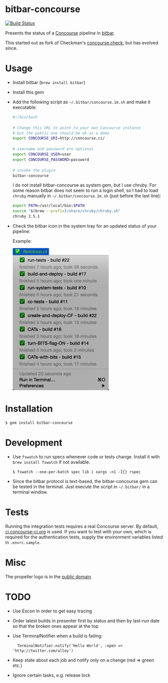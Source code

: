 # bitbar-concourse

[![Build Status](https://travis-ci.org/suhlig/bitbar-concourse.svg?branch=master)](https://travis-ci.org/suhlig/bitbar-concourse)

Presents the status of a [Concourse](https://concourse.ci/release-notes.html) pipeline in [bitbar](https://github.com/matryer/bitbar).

This started out as fork of Checkman's [concourse.check](https://github.com/cppforlife/checkman/blob/master/scripts/concourse.check), but has evolved since.

# Usage

* Install bitbar (`brew install bitbar`)
* Install this gem
* Add the following script as `~/.bitbar/concourse.1m.sh` and make it executable:

  ```sh
  #!/bin/bash

  # Change this URL to point to your own Concourse instance
  # but the public one should be ok as a demo
  export CONCOURSE_URI=http://concourse.ci/

  # username and password are optional
  export CONCOURSE_USER=user
  export CONCOURSE_PASSWORD=password

  # invoke the plugin
  bitbar-concourse
  ```

  I do not install bitbar-concourse as system gem, but I use chruby. For some reason bitbar does not seem to run a login shell, so I had to load `chruby` manually in `~/.bitbar/concourse.1m.sh` (just before the last line):

  ```sh
  export PATH=/usr/local/bin:$PATH
  source "$(brew --prefix)/share/chruby/chruby.sh"
  chruby 2.5.1
  ```

* Check the bitbar icon in the system tray for an updated status of your pipeline:

  Example:

  ![Flintstone CI](public/flintstone.png)

# Installation

    $ gem install bitbar-concourse

# Development

* Use `fswatch` to run specs whenever code or tests change. Install it with `brew install fswatch` if not available.

  ```
  $ fswatch --one-per-batch spec lib | xargs -n1 -I{} rspec
  ```

* Since the bitbar protocol is text-based, the bitbar-concourse gem can be tested in the terminal. Just execute the script in `~/.bitbar/` in a terminal window.

# Tests

Running the integration tests requires a real Concourse server. By default, [ci.concourse-ci.org](https://ci.concourse-ci.org) is used. If you want to test with your own, which is required for the authentication tests, supply the environment variables listed in `.envrc.sample`.

# Misc

The propeller logo is in the [public domain](https://thenounproject.com/search/?q=propeller&i=13111).

# TODO

* Use Excon in order to get easy tracing
* Order latest builds in presenter first by status and then by last-run date so that the broken ones appear at the top
* Use TerminalNotifier when a build is failing:

        TerminalNotifier.notify('Hello World', :open => 'http://twitter.com/alloy')

* Keep state about each job and notify only on a change (red => green etc.)
* Ignore certain tasks, e.g. release lock
